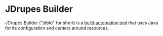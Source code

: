 # JDrupes Builder

JDrupes Builder ("jdbld" for short) is a
[build automation tool](https://en.wikipedia.org/wiki/Build_system_(software_development))
that uses Java for its configuration and centers around resources.


